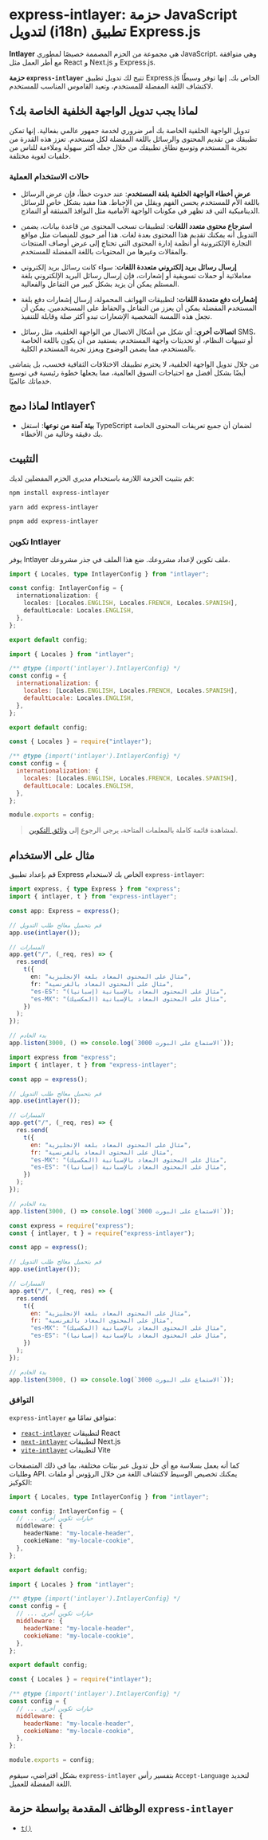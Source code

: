 # express-intlayer: حزمة JavaScript لتدويل (i18n) تطبيق Express.js

**Intlayer** هي مجموعة من الحزم المصممة خصيصًا لمطوري JavaScript. وهي متوافقة مع أطر العمل مثل React و Next.js و Express.js.

**حزمة `express-intlayer`** تتيح لك تدويل تطبيق Express.js الخاص بك. إنها توفر وسيطًا لاكتشاف اللغة المفضلة للمستخدم، وتعيد القاموس المناسب للمستخدم.

## لماذا يجب تدويل الواجهة الخلفية الخاصة بك؟

تدويل الواجهة الخلفية الخاصة بك أمر ضروري لخدمة جمهور عالمي بفعالية. إنها تمكن تطبيقك من تقديم المحتوى والرسائل باللغة المفضلة لكل مستخدم. تعزز هذه القدرة من تجربة المستخدم وتوسع نطاق تطبيقك من خلال جعله أكثر سهولة وملاءمة للناس من خلفيات لغوية مختلفة.

### حالات الاستخدام العملية

- **عرض أخطاء الواجهة الخلفية بلغة المستخدم**: عند حدوث خطأ، فإن عرض الرسائل باللغة الأم للمستخدم يحسن الفهم ويقلل من الإحباط. هذا مفيد بشكل خاص للرسائل الديناميكية التي قد تظهر في مكونات الواجهة الأمامية مثل النوافذ المنبثقة أو النماذج.

- **استرجاع محتوى متعدد اللغات**: لتطبيقات تسحب المحتوى من قاعدة بيانات، يضمن التدويل أنه يمكنك تقديم هذا المحتوى بعدة لغات. هذا أمر حيوي للمنصات مثل مواقع التجارة الإلكترونية أو أنظمة إدارة المحتوى التي تحتاج إلى عرض أوصاف المنتجات والمقالات وغيرها من المحتويات باللغة المفضلة للمستخدم.

- **إرسال رسائل بريد إلكتروني متعددة اللغات**: سواء كانت رسائل بريد إلكتروني معاملاتية أو حملات تسويقية أو إشعارات، فإن إرسال رسائل البريد الإلكتروني بلغة المستلم يمكن أن يزيد بشكل كبير من التفاعل والفعالية.

- **إشعارات دفع متعددة اللغات**: لتطبيقات الهواتف المحمولة، إرسال إشعارات دفع بلغة المستخدم المفضلة يمكن أن يعزز من التفاعل والحفاظ على المستخدمين. يمكن أن تجعل هذه اللمسة الشخصية الإشعارات تبدو أكثر صلة وقابلة للتنفيذ.

- **اتصالات أخرى**: أي شكل من أشكال الاتصال من الواجهة الخلفية، مثل رسائل SMS، أو تنبيهات النظام، أو تحديثات واجهة المستخدم، يستفيد من أن يكون باللغة الخاصة بالمستخدم، مما يضمن الوضوح ويعزز تجربة المستخدم الكلية.

من خلال تدويل الواجهة الخلفية، لا يحترم تطبيقك الاختلافات الثقافية فحسب، بل يتماشى أيضًا بشكل أفضل مع احتياجات السوق العالمية، مما يجعلها خطوة رئيسية في توسيع خدماتك عالميًا.

## لماذا دمج Intlayer؟

- **بيئة آمنة من نوعها**: استغل TypeScript لضمان أن جميع تعريفات المحتوى الخاصة بك دقيقة وخالية من الأخطاء.

## التثبيت

قم بتثبيت الحزمة اللازمة باستخدام مديري الحزم المفضلين لديك:

```bash
npm install express-intlayer
```

```bash
yarn add express-intlayer
```

```bash
pnpm add express-intlayer
```

### تكوين Intlayer

يوفر Intlayer ملف تكوين لإعداد مشروعك. ضع هذا الملف في جذر مشروعك.

```typescript fileName="intlayer.config.ts" codeFormat="typescript"
import { Locales, type IntlayerConfig } from "intlayer";

const config: IntlayerConfig = {
  internationalization: {
    locales: [Locales.ENGLISH, Locales.FRENCH, Locales.SPANISH],
    defaultLocale: Locales.ENGLISH,
  },
};

export default config;
```

```javascript fileName="intlayer.config.mjs" codeFormat="esm"
import { Locales } from "intlayer";

/** @type {import('intlayer').IntlayerConfig} */
const config = {
  internationalization: {
    locales: [Locales.ENGLISH, Locales.FRENCH, Locales.SPANISH],
    defaultLocale: Locales.ENGLISH,
  },
};

export default config;
```

```javascript fileName="intlayer.config.cjs" codeFormat="commonjs"
const { Locales } = require("intlayer");

/** @type {import('intlayer').IntlayerConfig} */
const config = {
  internationalization: {
    locales: [Locales.ENGLISH, Locales.FRENCH, Locales.SPANISH],
    defaultLocale: Locales.ENGLISH,
  },
};

module.exports = config;
```

> لمشاهدة قائمة كاملة بالمعلمات المتاحة، يرجى الرجوع إلى [وثائق التكوين](https://github.com/aymericzip/intlayer/blob/main/docs/ar/configuration.md).

## مثال على الاستخدام

قم بإعداد تطبيق Express الخاص بك لاستخدام `express-intlayer`:

```typescript fileName="src/index.ts" codeFormat="typescript"
import express, { type Express } from "express";
import { intlayer, t } from "express-intlayer";

const app: Express = express();

// قم بتحميل معالج طلب التدويل
app.use(intlayer());

// المسارات
app.get("/", (_req, res) => {
  res.send(
    t({
      en: "مثال على المحتوى المعاد بلغة الإنجليزية",
      fr: "مثال على المحتوى المعاد بالفرنسية",
      "es-ES": "مثال على المحتوى المعاد بالإسبانية (إسبانيا)",
      "es-MX": "مثال على المحتوى المعاد بالإسبانية (المكسيك)",
    })
  );
});

// بدء الخادم
app.listen(3000, () => console.log(`الاستماع على البورت 3000`));
```

```javascript fileName="src/index.mjs" codeFormat="esm"
import express from "express";
import { intlayer, t } from "express-intlayer";

const app = express();

// قم بتحميل معالج طلب التدويل
app.use(intlayer());

// المسارات
app.get("/", (_req, res) => {
  res.send(
    t({
      en: "مثال على المحتوى المعاد بلغة الإنجليزية",
      fr: "مثال على المحتوى المعاد بالفرنسية",
      "es-MX": "مثال على المحتوى المعاد بالإسبانية (المكسيك)",
      "es-ES": "مثال على المحتوى المعاد بالإسبانية (إسبانيا)",
    })
  );
});

// بدء الخادم
app.listen(3000, () => console.log(`الاستماع على البورت 3000`));
```

```javascript fileName="src/index.cjs" codeFormat="commonjs"
const express = require("express");
const { intlayer, t } = require("express-intlayer");

const app = express();

// قم بتحميل معالج طلب التدويل
app.use(intlayer());

// المسارات
app.get("/", (_req, res) => {
  res.send(
    t({
      en: "مثال على المحتوى المعاد بلغة الإنجليزية",
      fr: "مثال على المحتوى المعاد بالفرنسية",
      "es-MX": "مثال على المحتوى المعاد بالإسبانية (المكسيك)",
      "es-ES": "مثال على المحتوى المعاد بالإسبانية (إسبانيا)",
    })
  );
});

// بدء الخادم
app.listen(3000, () => console.log(`الاستماع على البورت 3000`));
```

### التوافق

`express-intlayer` متوافق تمامًا مع:

- [`react-intlayer`](https://github.com/aymericzip/intlayer/blob/main/docs/ar/packages/react-intlayer/index.md) لتطبيقات React
- [`next-intlayer`](https://github.com/aymericzip/intlayer/blob/main/docs/ar/packages/next-intlayer/index.md) لتطبيقات Next.js
- [`vite-intlayer`](https://github.com/aymericzip/intlayer/blob/main/docs/ar/packages/vite-intlayer/index.md) لتطبيقات Vite

كما أنه يعمل بسلاسة مع أي حل تدويل عبر بيئات مختلفة، بما في ذلك المتصفحات وطلبات API. يمكنك تخصيص الوسيط لاكتشاف اللغة من خلال الرؤوس أو ملفات الكوكيز:

```typescript fileName="intlayer.config.ts" codeFormat="typescript"
import { Locales, type IntlayerConfig } from "intlayer";

const config: IntlayerConfig = {
  // ... خيارات تكوين أخرى
  middleware: {
    headerName: "my-locale-header",
    cookieName: "my-locale-cookie",
  },
};

export default config;
```

```javascript fileName="intlayer.config.mjs" codeFormat="esm"
import { Locales } from "intlayer";

/** @type {import('intlayer').IntlayerConfig} */
const config = {
  // ... خيارات تكوين أخرى
  middleware: {
    headerName: "my-locale-header",
    cookieName: "my-locale-cookie",
  },
};

export default config;
```

```javascript fileName="intlayer.config.cjs" codeFormat="commonjs"
const { Locales } = require("intlayer");

/** @type {import('intlayer').IntlayerConfig} */
const config = {
  // ... خيارات تكوين أخرى
  middleware: {
    headerName: "my-locale-header",
    cookieName: "my-locale-cookie",
  },
};

module.exports = config;
```

بشكل افتراضي، سيقوم `express-intlayer` بتفسير رأس `Accept-Language` لتحديد اللغة المفضلة للعميل.

## الوظائف المقدمة بواسطة حزمة `express-intlayer`

- [`t()`](https://github.com/aymericzip/intlayer/blob/main/docs/ar/packages/express-intlayer/t.md)
